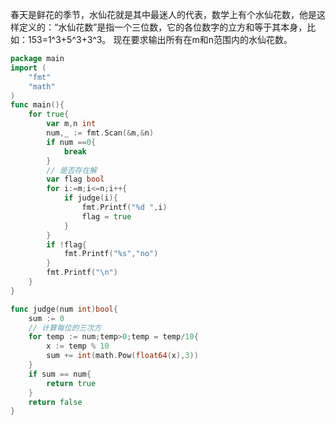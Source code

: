 春天是鲜花的季节，水仙花就是其中最迷人的代表，数学上有个水仙花数，他是这样定义的：“水仙花数”是指一个三位数，它的各位数字的立方和等于其本身，比如：153=1^3+5^3+3^3。 现在要求输出所有在m和n范围内的水仙花数。 

```go
package main
import (
    "fmt"
    "math"
)
func main(){
    for true{
        var m,n int
        num,_ := fmt.Scan(&m,&n)
        if num ==0{
            break
        }
        // 是否存在解
        var flag bool
        for i:=m;i<=n;i++{
            if judge(i){
                fmt.Printf("%d ",i)
                flag = true
            }
        }
        if !flag{
            fmt.Printf("%s","no")
        }
        fmt.Printf("\n")
    }
}

func judge(num int)bool{
    sum := 0
    // 计算每位的三次方
    for temp := num;temp>0;temp = temp/10{
        x := temp % 10
        sum += int(math.Pow(float64(x),3))
    }
    if sum == num{
        return true
    }
    return false
}
```

